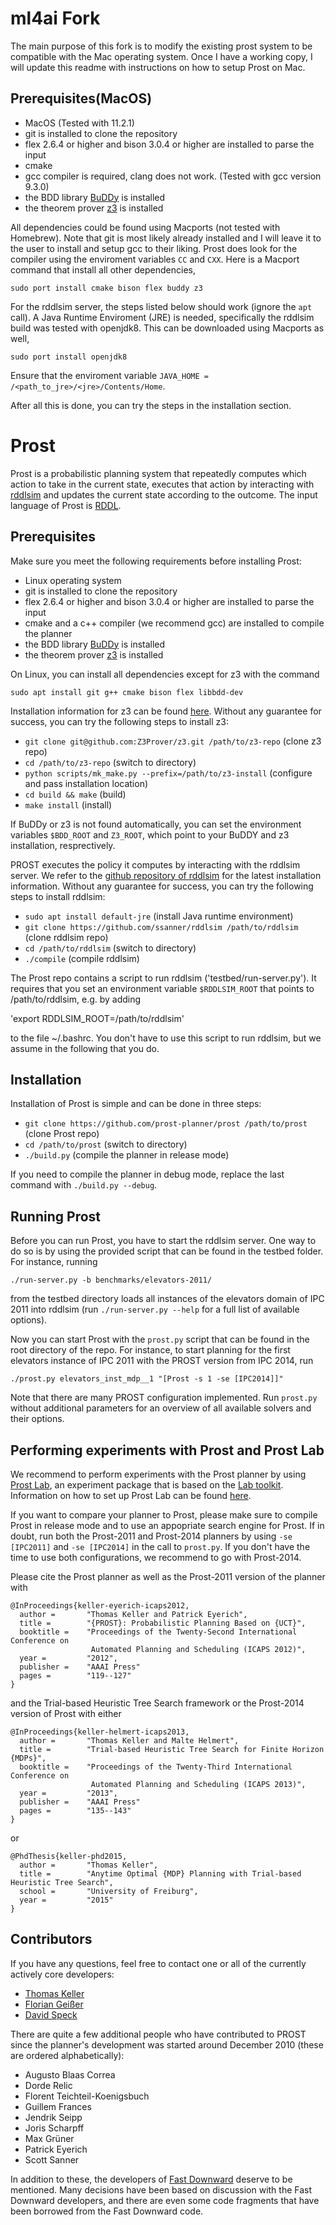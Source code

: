 # **ml4ai Fork**
The main purpose of this fork is to modify the existing prost system to be compatible with 
the Mac operating system. Once I have a working copy, I will update this readme with instructions 
on how to setup Prost on Mac. 

## Prerequisites(MacOS)

 * MacOS (Tested with 11.2.1)
 * git is installed to clone the repository
 * flex 2.6.4 or higher and bison 3.0.4 or higher are installed to parse the input
 * cmake 
 * gcc compiler is required, clang does not work. (Tested with gcc version 9.3.0)
 * the BDD library [BuDDy](http://sourceforge.net/projects/buddy) is installed
 * the theorem prover [z3](https://github.com/Z3Prover/z3) is installed

All dependencies could be found using Macports (not tested with Homebrew). Note that 
git is most likely already installed and I will leave it to the user to install and 
setup gcc to their liking. Prost does look for the compiler using the enviroment 
variables `CC` and `CXX`. Here is a Macport command that install all other dependencies,

`sudo port install cmake bison flex buddy z3`

For the rddlsim server, the steps listed below should work (ignore the `apt` call). A Java Runtime Enviroment (JRE) is needed,
specifically the rddlsim build was tested with openjdk8. This can be downloaded using Macports as well,

`sudo port install openjdk8`

Ensure that the enviroment variable `JAVA_HOME = /<path_to_jre>/<jre>/Contents/Home`.

After all this is done, you can try the steps in the installation section. 

# Prost

Prost is a probabilistic planning system that repeatedly computes which
action to take in the current state, executes that action by interacting
with [rddlsim](https://github.com/ssanner/rddlsim) and updates the
current state according to the outcome. The input language of Prost is
[RDDL](http://users.cecs.anu.edu.au/~ssanner/IPPC_2011/RDDL.pdf).

## Prerequisites

Make sure you meet the following requirements before installing Prost:

 * Linux operating system
 * git is installed to clone the repository
 * flex 2.6.4 or higher and bison 3.0.4 or higher are installed to parse the input
 * cmake and a c++ compiler (we recommend gcc) are installed to compile the planner
 * the BDD library [BuDDy](http://sourceforge.net/projects/buddy) is installed
 * the theorem prover [z3](https://github.com/Z3Prover/z3) is installed

On Linux, you can install all dependencies except for z3 with the command

`sudo apt install git g++ cmake bison flex libbdd-dev`

Installation information for z3 can be found [here](https://github.com/Z3Prover/z3).
Without any guarantee for success, you can try the following steps to install z3:

 * `git clone git@github.com:Z3Prover/z3.git /path/to/z3-repo` (clone z3 repo)
 * `cd /path/to/z3-repo` (switch to directory)
 * `python scripts/mk_make.py --prefix=/path/to/z3-install` (configure and pass installation location)
 * `cd build && make` (build)
 * `make install` (install)

If BuDDy or z3 is not found automatically, you can set the environment variables
`$BDD_ROOT` and `Z3_ROOT`, which point to your BuDDY and z3 installation, resprectively.


PROST executes the policy it computes by interacting with the rddlsim
server. We refer to the [github repository of
rddlsim](https://github.com/ssanner/rddlsim) for the latest installation
information. Without any guarantee for success, you can try the
following steps to install rddlsim:

 * `sudo apt install default-jre` (install Java runtime environment)
 * `git clone https://github.com/ssanner/rddlsim /path/to/rddlsim` (clone rddlsim repo)
 * `cd /path/to/rddlsim` (switch to directory)
 * `./compile` (compile rddlsim)

The Prost repo contains a script to run rddlsim
('testbed/run-server.py'). It requires that you set an environment
variable `$RDDLSIM_ROOT` that points to /path/to/rddlsim, e.g. by adding

'export RDDLSIM_ROOT=/path/to/rddlsim'

to the file ~/.bashrc. You don't have to use this script to run rddlsim,
but we assume in the following that you do.


## Installation

Installation of Prost is simple and can be done in three steps:

 * `git clone https://github.com/prost-planner/prost /path/to/prost` (clone Prost repo)
 * `cd /path/to/prost` (switch to directory)
 * `./build.py` (compile the planner in release mode)

If you need to compile the planner in debug mode, replace the last
command with `./build.py --debug`.

## Running Prost

Before you can run Prost, you have to start the rddlsim server. One way to
do so is by using the provided script that can be found in the testbed folder.
For instance, running

`./run-server.py -b benchmarks/elevators-2011/`

from the testbed directory loads all instances of the elevators domain
of IPC 2011 into rddlsim (run `./run-server.py --help` for a full list
of available options).

Now you can start Prost with the `prost.py` script that can be found in
the root directory of the repo. For instance, to start planning for the
first elevators instance of IPC 2011 with the PROST version from IPC
2014, run

`./prost.py elevators_inst_mdp__1 "[Prost -s 1 -se [IPC2014]]"`

Note that there are many PROST configuration implemented. Run `prost.py`
without additional parameters for an overview of all available solvers
and their options.


## Performing experiments with Prost and Prost Lab

We recommend to perform experiments with the Prost planner by using
[Prost Lab](https://github.com/prost-planner/prostlab), an experiment
package that is based on the [Lab
toolkit](https://github.com/aibasel/lab). Information on how to set up
Prost Lab can be found
[here](https://github.com/prost-planner/prost/wiki/Evaluation).

If you want to compare your planner to Prost, please make sure to
compile Prost in release mode and to use an appopriate search engine for
Prost. If in doubt, run both the Prost-2011 and Prost-2014 planners by
using `-se [IPC2011]` and `-se [IPC2014]` in the call to `prost.py`. If
you don't have the time to use both configurations, we recommend to go
with Prost-2014.

Please cite the Prost planner as well as the Prost-2011 version of the
planner with

```
@InProceedings{keller-eyerich-icaps2012,
  author =       "Thomas Keller and Patrick Eyerich",
  title =        "{PROST}: Probabilistic Planning Based on {UCT}",
  booktitle =    "Proceedings of the Twenty-Second International Conference on
                  Automated Planning and Scheduling (ICAPS 2012)",
  year =         "2012",
  publisher =    "AAAI Press"
  pages =        "119--127"
}
```

and the Trial-based Heuristic Tree Search framework or the Prost-2014
version of Prost with either

```
@InProceedings{keller-helmert-icaps2013,
  author =       "Thomas Keller and Malte Helmert",
  title =        "Trial-based Heuristic Tree Search for Finite Horizon {MDPs}",
  booktitle =    "Proceedings of the Twenty-Third International Conference on
                  Automated Planning and Scheduling (ICAPS 2013)",
  year =         "2013",
  publisher =    "AAAI Press"
  pages =        "135--143"
}
```

or

```
@PhdThesis{keller-phd2015,
  author =       "Thomas Keller",
  title =        "Anytime Optimal {MDP} Planning with Trial-based Heuristic Tree Search",
  school =       "University of Freiburg",
  year =         "2015"
}
```

## Contributors

If you have any questions, feel free to contact one or all of the currently
actively core developers:

 * [Thomas Keller](mailto:tho.keller@unibas.ch?subject=[Prost])
 * [Florian Geißer](mailto:florian.geisser@anu.edu.au?subject=[Prost])
 * [David Speck](mailto:speckd@informatik.uni-freiburg.de?subject=[Prost)

There are quite a few additional people who have contributed to PROST
since the planner's development was started around December 2010 (these
are ordered alphabetically):

 * Augusto Blaas Correa
 * Dorde Relic
 * Florent Teichteil-Koenigsbuch
 * Guillem Frances
 * Jendrik Seipp
 * Joris Scharpff
 * Max Grüner
 * Patrick Eyerich
 * Scott Sanner

In addition to these, the developers of [Fast
Downward](http://fast-downward.org) deserve to be mentioned. Many
decisions have been based on discussion with the Fast Downward
developers, and there are even some code fragments that have been
borrowed from the Fast Downward code.

